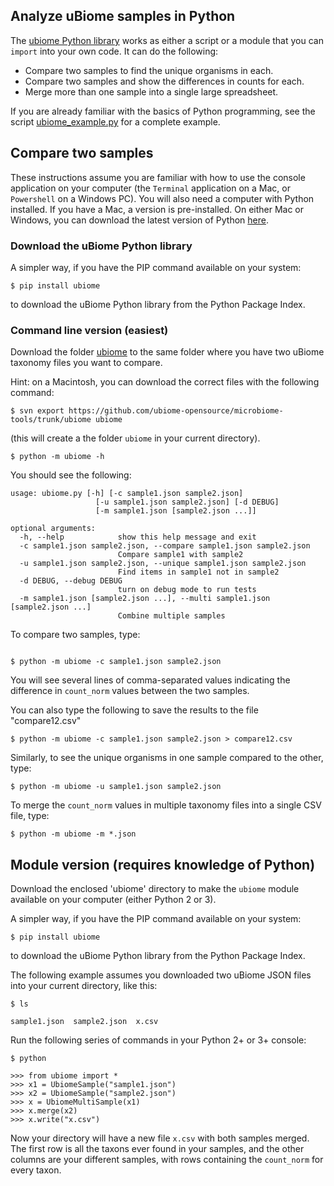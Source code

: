 ## Analyze uBiome samples in Python


The [ubiome Python library](../ubiome) works as either a script or a module that you can `import` into your own code. It can do the following:

* Compare two samples to find the unique organisms in each.
* Compare two samples and show the differences in counts for each.
* Merge more than one sample into a single large spreadsheet.

If you are already familiar with the basics of Python programming, see the script [ubiome_example.py](ubiome_example.py) for a complete example.


## Compare two samples

These instructions assume you are familiar with how to use the console application on your computer (the ```Terminal``` application on a Mac, or ```Powershell``` on a Windows PC). You will also need a computer with Python installed. If you have a Mac, a version is pre-installed. On either Mac or Windows, you can download the latest version of Python [here](https://www.python.org/downloads/).

### Download the uBiome Python library

A simpler way, if you have the PIP command available on your system:

    $ pip install ubiome

to download the uBiome Python library from the Python Package Index.


### Command line version (easiest)


Download the folder [ubiome](../ubiome) to the same folder where you have two uBiome taxonomy files you want to compare.

Hint: on a Macintosh, you can download the correct files with the following command:

    $ svn export https://github.com/ubiome-opensource/microbiome-tools/trunk/ubiome ubiome

(this will create a the folder ```ubiome``` in your current directory).

```
$ python -m ubiome -h
```
You should see the following:

```
usage: ubiome.py [-h] [-c sample1.json sample2.json]
                   [-u sample1.json sample2.json] [-d DEBUG]
                   [-m sample1.json [sample2.json ...]]

optional arguments:
  -h, --help            show this help message and exit
  -c sample1.json sample2.json, --compare sample1.json sample2.json
                        Compare sample1 with sample2
  -u sample1.json sample2.json, --unique sample1.json sample2.json
                        Find items in sample1 not in sample2
  -d DEBUG, --debug DEBUG
                        turn on debug mode to run tests
  -m sample1.json [sample2.json ...], --multi sample1.json [sample2.json ...]
                        Combine multiple samples

```                      

To compare two samples, type:

```

$ python -m ubiome -c sample1.json sample2.json
```

You will see several lines of comma-separated values indicating the difference in `count_norm` values between the two samples.

You can also type the following to save the results to the file "compare12.csv"

```
$ python -m ubiome -c sample1.json sample2.json > compare12.csv
```

Similarly, to see the unique organisms in one sample compared to the other, type:

```
$ python -m ubiome -u sample1.json sample2.json

```

To merge the ```count_norm``` values in multiple taxonomy files into a single CSV file, type:

```
$ python -m ubiome -m *.json

```


## Module version (requires knowledge of Python)

Download the enclosed 'ubiome' directory to make the ```ubiome``` module available on your computer (either Python 2 or 3).

A simpler way, if you have the PIP command available on your system:

    $ pip install ubiome

to download the uBiome Python library from the Python Package Index.

The following example assumes you downloaded two uBiome JSON files into your current directory, like this:

    $ ls

    sample1.json  sample2.json  x.csv

Run the following series of commands in your Python 2+ or 3+ console:

    $ python

    >>> from ubiome import *
    >>> x1 = UbiomeSample("sample1.json")
    >>> x2 = UbiomeSample("sample2.json")
    >>> x = UbiomeMultiSample(x1)
    >>> x.merge(x2)
    >>> x.write("x.csv")

Now your directory will have a new file ```x.csv``` with both samples merged. The first row is all the taxons ever found in your samples, and the other columns are your different samples, with rows containing the `count_norm` for every taxon.





